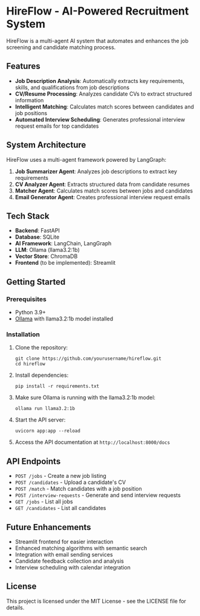 # HireFlow - AI-Powered Recruitment System

HireFlow is a multi-agent AI system that automates and enhances the job screening and candidate matching process.

## Features

- **Job Description Analysis**: Automatically extracts key requirements, skills, and qualifications from job descriptions
- **CV/Resume Processing**: Analyzes candidate CVs to extract structured information
- **Intelligent Matching**: Calculates match scores between candidates and job positions
- **Automated Interview Scheduling**: Generates professional interview request emails for top candidates

## System Architecture

HireFlow uses a multi-agent framework powered by LangGraph:

1. **Job Summarizer Agent**: Analyzes job descriptions to extract key requirements
2. **CV Analyzer Agent**: Extracts structured data from candidate resumes
3. **Matcher Agent**: Calculates match scores between jobs and candidates
4. **Email Generator Agent**: Creates professional interview request emails

## Tech Stack

- **Backend**: FastAPI
- **Database**: SQLite
- **AI Framework**: LangChain, LangGraph
- **LLM**: Ollama (llama3.2:1b)
- **Vector Store**: ChromaDB
- **Frontend** (to be implemented): Streamlit

## Getting Started

### Prerequisites

- Python 3.9+
- [Ollama](https://ollama.ai/) with llama3.2:1b model installed

### Installation

1. Clone the repository:
   ```
   git clone https://github.com/yourusername/hireflow.git
   cd hireflow
   ```

2. Install dependencies:
   ```
   pip install -r requirements.txt
   ```

3. Make sure Ollama is running with the llama3.2:1b model:
   ```
   ollama run llama3.2:1b
   ```

4. Start the API server:
   ```
   uvicorn app:app --reload
   ```

5. Access the API documentation at `http://localhost:8000/docs`

## API Endpoints

- `POST /jobs` - Create a new job listing
- `POST /candidates` - Upload a candidate's CV
- `POST /match` - Match candidates with a job position
- `POST /interview-requests` - Generate and send interview requests
- `GET /jobs` - List all jobs
- `GET /candidates` - List all candidates

## Future Enhancements

- Streamlit frontend for easier interaction
- Enhanced matching algorithms with semantic search
- Integration with email sending services
- Candidate feedback collection and analysis
- Interview scheduling with calendar integration

## License

This project is licensed under the MIT License - see the LICENSE file for details.